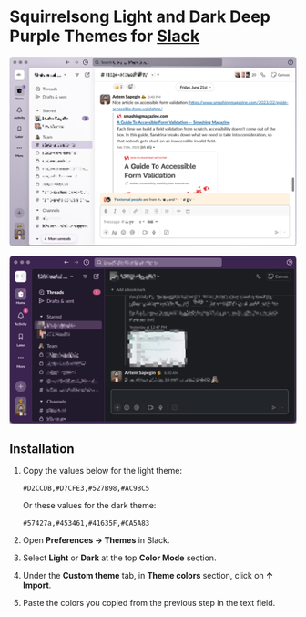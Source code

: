 # Squirrelsong Light and Dark Deep Purple Themes for [Slack](https://slack.com/)

![Squirrelsong Light theme](screenshot-light.png)

![Squirrelsong Dark Deep Purple theme](screenshot-dark.png)

## Installation

1. Copy the values below for the light theme:

   ```
   #D2CCDB,#D7CFE3,#527B98,#AC9BC5
   ```

   Or these values for the dark theme:

   ```
   #57427a,#453461,#41635F,#CA5A83
   ```

2. Open **Preferences → Themes** in Slack.
3. Select **Light** or **Dark** at the top **Color Mode** section.
4. Under the **Custom theme** tab, in **Theme colors** section, click on **↑ Import**.
5. Paste the colors you copied from the previous step in the text field.
